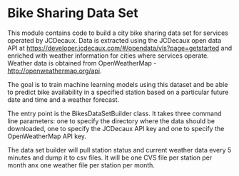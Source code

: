 # Bike Sharing Data Set

This module contains code to build a city bike sharing data set for services operated by JCDecaux. Data is extracted using 
the JCDecaux open data API at https://developer.jcdecaux.com/#/opendata/vls?page=getstarted and enriched with weather information 
for cities where services operate. Weather data is obtained from OpenWeatherMap - http://openweathermap.org/api.

The goal is to train machine learning models using this dataset and be able to predict bike availability in a specified station based 
on a particular future date and time and a weather forecast.

The entry point is the BikesDataSetBuilder class. It takes three command line parameters: one to specify the directory where the 
data should be downloaded, one to specify the JCDecaux API key and one to specify the OpenWeatherMap API key.

The data set builder will pull station status and current weather data every 5 minutes and dump it to csv files. It will be one 
CVS file per station per month anx one weather file per station per month.
